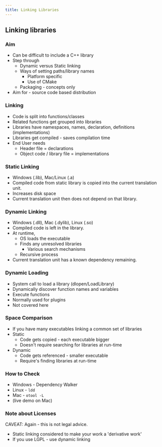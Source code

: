 ```yaml
---
title: Linking Libraries
---
```


## Linking libraries

### Aim

* Can be difficult to include a C++ library
* Step through
    * Dynamic versus Static linking
    * Ways of setting paths/library names
        * Platform specific 
        * Use of CMake
    * Packaging - concepts only
* Aim for - source code based distribution


### Linking

* Code is split into functions/classes
* Related functions get grouped into libraries
* Libraries have namespaces, names, declaration, definitions (implementations)
* Libraries get compiled - saves compilation time
* End User needs
    * Header file = declarations
    * Object code / library file = implementations
    
    
### Static Linking

* Windows (.lib), Mac/Linux (.a)
* Compiled code from static library is copied into the current translation unit.
* Increases disk space
* Current translation unit then does not depend on that library.


### Dynamic Linking

* Windows (.dll), Mac (.dylib), Linux (.so)
* Compiled code is left in the library.
* At runtime, 
    * OS loads the executable
    * Finds any unresolved libraries
        * Various search mechanisms
    * Recursive process
* Current translation unit has a known dependency remaining.
    
    
### Dynamic Loading

* System call to load a library (dlopen/LoadLibrary)
* Dynamically discover function names and variables
* Execute functions
* Normally used for plugins
* Not covered here


### Space Comparison

* If you have many executables linking a common set of libraries
* Static
    * Code gets copied - each executable bigger
    * Doesn't require searching for libraries at run-time
* Dynamic
    * Code gets referenced - smaller executable
    * Require's finding libraries at run-time
    

### How to Check

* Windows - Dependency Walker
* Linux - ```ldd```
* Mac - ```otool -L```
* (live demo on Mac)


### Note about Licenses

CAVEAT: Again - this is not legal advice.

* Static linking considered to make your work a 'derivative work'
* If you use LGPL - use dynamic linking